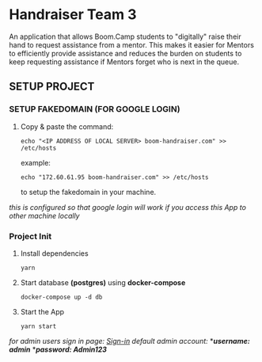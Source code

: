 # Handraiser Team 3

An application that allows Boom.Camp students to "digitally" raise their hand to
request assistance from a mentor. This makes it easier for Mentors to
efficiently provide assistance and reduces the burden on students to keep
requesting assistance if Mentors forget who is next in the queue.

## SETUP PROJECT

### SETUP FAKEDOMAIN (FOR GOOGLE LOGIN)

1. Copy & paste the command:

   `echo "<IP ADDRESS OF LOCAL SERVER> boom-handraiser.com" >> /etc/hosts`

   example:

   `echo "172.60.61.95 boom-handraiser.com" >> /etc/hosts`

   to setup the fakedomain in your machine.

_this is configured so that google login will work if you access this App to other machine locally_

### Project Init

1. Install dependencies

   `yarn`

2. Start database **(postgres)** using **docker-compose**

   `docker-compose up -d db`

3. Start the App

   `yarn start`

_for admin users sign in page: [Sign-in](boom-handraiser.com:3000/admin/sign-in)_
_default admin account:_ \***_username: admin_** \***_password: Admin123_**
